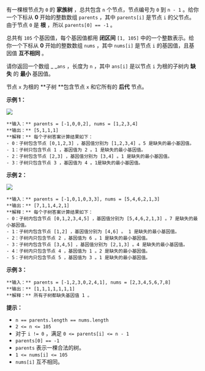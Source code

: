 有一棵根节点为 `0` 的 **家族树**  ，总共包含 `n` 个节点，节点编号为 `0` 到 `n - 1` 。给你一个下标从 **0**
开始的整数数组 `parents` ，其中 `parents[i]` 是节点 `i` 的父节点。由于节点 `0` 是 **根**  ，所以
`parents[0] == -1` 。

总共有 `105` 个基因值，每个基因值都用 **闭区间**  `[1, 105]` 中的一个整数表示。给你一个下标从  **0**  开始的整数数组
`nums` ，其中 `nums[i]` 是节点 `i` 的基因值，且基因值 **互不相同**  。

请你返回一个数组 _ _`ans` ，长度为 `n` ，其中 `ans[i]` 是以节点 `i` 为根的子树内 **缺失**  的  **最小**
基因值。

节点 `x` 为根的 **子树  **包含节点 `x` 和它所有的 **后代**  节点。



**示例 1：**

![](https://assets.leetcode.com/uploads/2021/08/23/case-1.png)

    
    
    **输入：** parents = [-1,0,0,2], nums = [1,2,3,4]
    **输出：** [5,1,1,1]
    **解释：** 每个子树答案计算结果如下：
    - 0：子树包含节点 [0,1,2,3] ，基因值分别为 [1,2,3,4] 。5 是缺失的最小基因值。
    - 1：子树只包含节点 1 ，基因值为 2 。1 是缺失的最小基因值。
    - 2：子树包含节点 [2,3] ，基因值分别为 [3,4] 。1 是缺失的最小基因值。
    - 3：子树只包含节点 3 ，基因值为 4 。1是缺失的最小基因值。
    

**示例 2：**

![](https://assets.leetcode.com/uploads/2021/08/23/case-2.png)

    
    
    **输入：** parents = [-1,0,1,0,3,3], nums = [5,4,6,2,1,3]
    **输出：** [7,1,1,4,2,1]
    **解释：** 每个子树答案计算结果如下：
    - 0：子树内包含节点 [0,1,2,3,4,5] ，基因值分别为 [5,4,6,2,1,3] 。7 是缺失的最小基因值。
    - 1：子树内包含节点 [1,2] ，基因值分别为 [4,6] 。 1 是缺失的最小基因值。
    - 2：子树内只包含节点 2 ，基因值为 6 。1 是缺失的最小基因值。
    - 3：子树内包含节点 [3,4,5] ，基因值分别为 [2,1,3] 。4 是缺失的最小基因值。
    - 4：子树内只包含节点 4 ，基因值为 1 。2 是缺失的最小基因值。
    - 5：子树内只包含节点 5 ，基因值为 3 。1 是缺失的最小基因值。
    

**示例 3：**

    
    
    **输入：** parents = [-1,2,3,0,2,4,1], nums = [2,3,4,5,6,7,8]
    **输出：** [1,1,1,1,1,1,1]
    **解释：** 所有子树都缺失基因值 1 。
    



**提示：**

  * `n == parents.length == nums.length`
  * `2 <= n <= 105`
  * 对于 `i != 0` ，满足 `0 <= parents[i] <= n - 1`
  * `parents[0] == -1`
  * `parents` 表示一棵合法的树。
  * `1 <= nums[i] <= 105`
  * `nums[i]` 互不相同。


